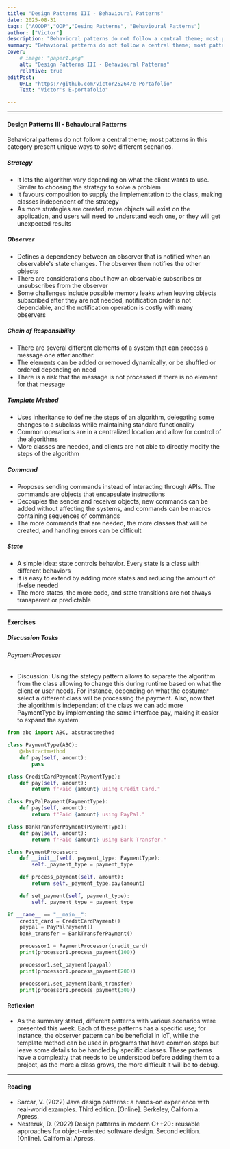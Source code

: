 ```yaml
---
title: "Design Patterns III - Behavioural Patterns" 
date: 2025-08-31
tags: ["AOODP","OOP","Desing Patterns", "Behavioural Patterns"]
author: ["Victor"]
description: "Behavioral patterns do not follow a central theme; most patterns in this category present unique ways to solve different scenarios." 
summary: "Behavioral patterns do not follow a central theme; most patterns in this category present unique ways to solve different scenarios." 
cover:
    # image: "paper1.png"
    alt: "Design Patterns III - Behavioural Patterns"
    relative: true
editPost:
    URL: "https://github.com/victor25264/e-Portafolio"
    Text: "Victor's E-portafolio"

---
```


---

#### Design Patterns III - Behavioural Patterns
Behavioral patterns do not follow a central theme; most patterns in this category present unique ways to solve different scenarios.


##### Strategy
+ It lets the algorithm vary depending on what the client wants to use. Similar to choosing the strategy to solve a problem
+ It favours composition to supply the implementation to the class, making classes independent of the strategy
+ As more strategies are created, more objects will exist on the application, and users will need to understand each one, or they will get unexpected results

##### Observer
+ Defines a dependency between an observer that is notified when an observable's state changes. The observer then notifies the other objects
+ There are considerations about how an observable subscribes or unsubscribes from the observer
+ Some challenges include possible memory leaks when leaving objects subscribed after they are not needed, notification order is not dependable, and the notification operation is costly with many observers

##### Chain of Responsibility
+ There are several different elements of a system that can process a message one after another.
+ The elements can be added or removed dynamically, or be shuffled or ordered depending on need
+ There is a risk that the message is not processed if there is no element for that message

##### Template Method
+ Uses inheritance to define the steps of an algorithm, delegating some changes to a subclass while maintaining standard functionality
+ Common operations are in a centralized location and allow for control of the algorithms
+ More classes are needed, and clients are not able to directly modify the steps of the algorithm 

##### Command
+ Proposes sending commands instead of interacting through APIs. The commands are objects that encapsulate instructions
+ Decouples the sender and receiver objects, new commands can be added without affecting the systems, and commands can be macros containing sequences of commands
+ The more commands that are needed, the more classes that will be created, and handling errors can be difficult

##### State
+ A simple idea: state controls behavior. Every state is a class with different behaviors
+ It is easy to extend by adding more states and reducing the amount of if-else needed
+ The more states, the more code, and state transitions are not always transparent or predictable

---

#### Exercises

##### Discussion Tasks

###### PaymentProcessor

+ Discussion: Using the stategy pattern allows to separate the algorithm from the class allowing to change this during runtime based on what the client or user needs. For instance, depending on what the costumer select a different class will be processing the payment. Also, now that the algorithm is independant of the class we can add more PaymentType by implementing the same interface pay, making it easier to expand the system.

```Python
from abc import ABC, abstractmethod

class PaymentType(ABC):
    @abstractmethod
    def pay(self, amount):
        pass

class CreditCardPayment(PaymentType):
    def pay(self, amount):
        return f"Paid {amount} using Credit Card."

class PayPalPayment(PaymentType):
    def pay(self, amount):
        return f"Paid {amount} using PayPal."

class BankTransferPayment(PaymentType):
    def pay(self, amount):
        return f"Paid {amount} using Bank Transfer."

class PaymentProcessor:
    def __init__(self, payment_type: PaymentType):
        self._payment_type = payment_type

    def process_payment(self, amount):
        return self._payment_type.pay(amount)

    def set_payment(self, payment_type):
        self._payment_type = payment_type

if __name__ == "__main__":
    credit_card = CreditCardPayment()
    paypal = PayPalPayment()
    bank_transfer = BankTransferPayment()

    processor1 = PaymentProcessor(credit_card)
    print(processor1.process_payment(100))

    processor1.set_payment(paypal)
    print(processor1.process_payment(200))

    processor1.set_payment(bank_transfer)
    print(processor1.process_payment(300))
```

#### Reflexion
+ As the summary stated, different patterns with various scenarios were presented this week. Each of these patterns has a specific use; for instance, the observer pattern can be beneficial in IoT, while the template method can be used in programs that have common steps but leave some details to be handled by specific classes. These patterns have a complexity that needs to be understood before adding them to a project, as the more a class grows, the more difficult it will be to debug.

---

#### Reading 

+ Sarcar, V. (2022) Java design patterns : a hands-on experience with real-world examples. Third edition. [Online]. Berkeley, California: Apress.
+ Nesteruk, D. (2022) Design patterns in modern C++20 : reusable approaches for object-oriented software design. Second edition. [Online]. California: Apress.
